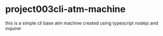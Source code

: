 # project003cli-atm-machine
this is a simple cli base atm machine created using typescript nodejs and inquirer
